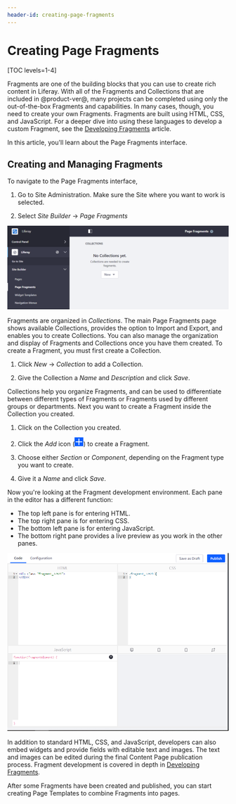 ```yaml
---
header-id: creating-page-fragments
---
```


# Creating Page Fragments

[TOC levels=1-4]

Fragments are one of the building blocks that you can use to create rich content
in Liferay. With all of the Fragments and Collections that are included in
@product-ver@, many projects can be completed using only the out-of-the-box
Fragments and capabilities. In many cases, though, you need to create your own
Fragments. Fragments are built using HTML, CSS, and JavaScript. For a deeper
dive into using these languages to develop a custom Fragment, see the
[Developing Fragments](/docs/7-2/frameworks/-/knowledge_base/f/creating-fragments)
article.

In this article, you'll learn about the Page Fragments interface.

## Creating and Managing Fragments

To navigate to the Page Fragments interface,

1.  Go to Site Administration. Make sure the Site where you want to work is 
    selected.

2.  Select *Site Builder* &rarr; *Page Fragments*

![Figure 1: Here is the Page Fragments page with no Fragments or Collections created.](../../../../../images/empty-fragments-page.png)

Fragments are organized in *Collections*. The main Page Fragments page shows
available Collections, provides the option to Import and Export, and enables you
to create Collections. You can also manage the organization and display of
Fragments and Collections once you have them created. To create a Fragment, you
must first create a Collection.

1.  Click *New* &rarr; *Collection* to add a Collection.

2.  Give the Collection a *Name* and *Description* and click *Save*.

Collections help you organize Fragments, and can be used to differentiate 
between different types of Fragments or Fragments used by different groups or 
departments. Next you want to create a Fragment inside the Collection you 
created.

1.  Click on the Collection you created.

2.  Click the *Add* icon (![New](../../../../../images/icon-add.png)) to create
    a Fragment.

3.  Choose either *Section* or *Component*, depending on the Fragment type you
    want to create.

3.  Give it a *Name* and click *Save*.

Now you're looking at the Fragment development environment. Each pane in the
editor has a different function:

- The top left pane is for entering HTML.
- The top right pane is for entering CSS.
- The bottom left pane is for entering JavaScript.
- The bottom right pane provides a live preview as you work in the other panes.

![Figure 2: The Fragments editor provides an environment for creating all the parts of a Fragment.](../../../../../images/fragments-editor.png)

In addition to standard HTML, CSS, and JavaScript, developers can also embed
widgets and provide fields with editable text and images. The text and images
can be edited during the final Content Page publication process. Fragment 
development is covered in depth in 
[Developing Fragments](/docs/7-1/tutorials/-/knowledge_base/t/developing-fragments).

After some Fragments have been created and published, you can start creating 
Page Templates to combine Fragments into pages.